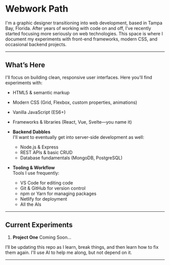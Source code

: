 # Webwork Path

I'm a graphic designer transitioning into web development, based in Tampa Bay, Florida. After years of working with code on and off, I've recently started focusing more seriously on web technologies. This space is where I document my experiments with front-end frameworks, modern CSS, and occasional backend projects.

---

## What’s Here

I'll focus on building clean, responsive user interfaces. Here you'll find experiments with:
  - HTML5 & semantic markup  
  - Modern CSS (Grid, Flexbox, custom properties, animations)  
  - Vanilla JavaScript (ES6+)  
  - Frameworks & libraries (React, Vue, Svelte—you name it)  

- **Backend Dabbles**  
  I'll want to eventually get into server-side development as well:
  - Node.js & Express  
  - REST APIs & basic CRUD  
  - Database fundamentals (MongoDB, PostgreSQL)  

- **Tooling & Workflow**  
  Tools I use frequently:
    - VS Code for editing code  
    - Git & GitHub for version control  
    - npm or Yarn for managing packages  
    - Netlify for deployment  
    - All the AIs  

---

## Current Experiments

1. **Project One** Coming Soon... 

I’ll be updating this repo as I learn, break things, and then learn how to fix them again. I'll use AI to help me along, but not depend on it.

---
